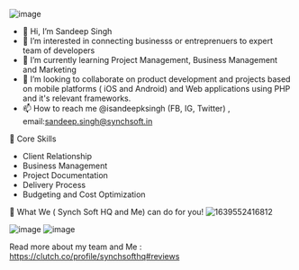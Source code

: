 ![image](https://user-images.githubusercontent.com/59594541/151302900-88017008-9c7a-407e-8a95-6bb93f2649a9.png)

- 👋 Hi, I’m Sandeep Singh
- 👀 I’m interested in connecting businesss or entreprenuers to expert team of developers
- 🌱 I’m currently learning Project Management, Business Management and Marketing
- 💞️ I’m looking to collaborate on product development and projects based on mobile platforms ( iOS and Android) and Web applications using PHP and it's relevant frameworks.
- 📫 How to reach me @isandeepksingh (FB, IG, Twitter) , email:sandeep.singh@synchsoft.in 

<!---
isandeepksingh/isandeepksingh is a ✨ special ✨ repository because its `README.md` (this file) appears on your GitHub profile.
You can click the Preview link to take a look at your changes.
--->
💪 Core Skills
- Client Relationship
- Business Management
- Project Documentation
- Delivery Process
- Budgeting and Cost Optimization

:superhero:	What We ( Synch Soft HQ and Me) can do for you!
![1639552416812](https://user-images.githubusercontent.com/59594541/151304003-8fbe2850-9d61-4a4f-ae3e-1f4ecc024b14.jpg)

![image](https://user-images.githubusercontent.com/59594541/151308259-aa40383e-563e-42cd-aefe-105f9811c296.png)
![image](https://user-images.githubusercontent.com/59594541/151308666-508b44db-7ba2-4099-8ed5-03b9c2db67f2.png)

Read more about my team and Me : https://clutch.co/profile/synchsofthq#reviews


